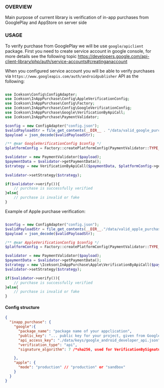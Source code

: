 
### OVERVIEW
Main purpose of current library is verification of in-app purchases from GooglePlay and AppStore on server side

### USAGE
To verify purchase from GooglePlay we will be use `google/apiclient` package. First you need to create service account in google console, for more details see the following topic https://developers.google.com/api-client-library/php/auth/service-accounts#creatinganaccount

When you configured service account you will be able to verify purchases via `https://www.googleapis.com/auth/androidpublisher` API as the following:
```php

use Icekson\Config\ConfigAdapter;
use Icekson\InAppPurchase\Config\AppleVerificationConfig;
use Icekson\InAppPurchase\Config\Factory;
use Icekson\InAppPurchase\Config\GoogleVerificationConfig;
use Icekson\InAppPurchase\Google\VerificationByApiCall;
use Icekson\InAppPurchase\PaymentValidator;

$config = new ConfigAdapter("config.json");
$validPayloadStr = file_get_contents(__DIR__ . "/data/valid_google_purchase.json"); // payload data from GooglePlay, (you can find examples of purchase's payloads in `tests/data` folder)
$payload = json_decode($validPayloadStr);

/** @var GoogleVerificationConfig $config */
$platformConfig = Factory::createPlatformConfig(PaymentValidator::TYPE_GOOGLE_PLAY, $config);

$validator = new PaymentValidator($payload);
$paymentData = $validator->getPaymentData();
$strategy = new VerificationByApiCall($paymentData, $platformConfig->getPrivateAccessKey()); // privateAccessKey is a path to json file that you should download 
                                                                                            //from GoogleConsole during service account's creating
$validator->setStrategy($strategy);

if($validator->verify()){
    // purchase is successfully verified
}else{
    // purchase is invalid or fake
}
```

Example of Apple purchase verification:
```php

$config = new ConfigAdapter("config.json");
$validPayloadStr = file_get_contents(__DIR__."/data/valid_apple_purchase.json");
$payload = json_decode($validPayloadStr);

/** @var AppleVerificationConfig $config */
$platformConfig = Factory::createPlatformConfig(PaymentValidator::TYPE_APPLE_STORE, $config);

$validator = new PaymentValidator($payload);
$paymentData = $validator->getPaymentData();
$strategy = new \Icekson\InAppPurchase\Apple\VerificationByApiCall($paymentData, $platformConfig->getVerificationApiUrl());
$validator->setStrategy($strategy);

if($validator->verify()){
    // purchase is successfully verified
}else{
    // purchase is invalid or fake
}
```

#### Config structure

```json
{
  "inapp_purchase": {
    "google":{
      "package_name": "package name of your appclication",
      "public_key": "... public key for your project, given from Google Console ...",
      "api_access_key": "./data/keys/google_android_developer_api.json", /*path to private key configuration, given from Google Console*/ 
      "verification_type": "api",
      "signature_algorithm": 7 /*sha256, used for VerificationBySignature strategy only*/

    },
    "apple": {
      "mode": "production" // "production" or "sandbox"
    }
  }
}
```


 

